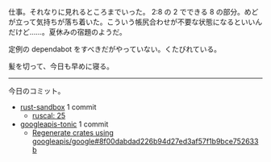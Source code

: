 仕事。それなりに見れるところまでいった。 2:8 の 2 でできる 8 の部分。めどが立って気持ちが落ち着いた。こういう帳尻合わせが不要な状態になるといいんだけど……。夏休みの宿題のようだ。

定例の dependabot をすべきだがやっていない。くたびれている。

髪を切って、今日も早めに寝る。

---

今日のコミット。

- [rust-sandbox](https://github.com/bouzuya/rust-sandbox) 1 commit
  - [ruscal: 25](https://github.com/bouzuya/rust-sandbox/commit/e7cde3784d0b4c1016d7198368d6d46e1c29ee89)
- [googleapis-tonic](https://github.com/bouzuya/googleapis-tonic) 1 commit
  - [Regenerate crates using googleapis/google#8f00dabdad226b94d27ed3af57f1b9bce752633b](https://github.com/bouzuya/googleapis-tonic/commit/79cfd466a8c625a1be16b42c59f20032f10ba1a6)
